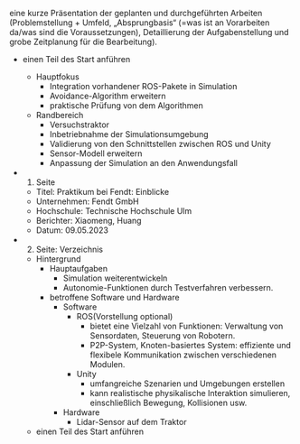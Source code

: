 eine kurze Präsentation der geplanten und durchgeführten Arbeiten (Problemstellung + Umfeld, „Absprungbasis“ (=was ist an Vorarbeiten da/was sind die Voraussetzungen), Detaillierung der Aufgabenstellung und grobe Zeitplanung für die Bearbeitung).


- einen Teil des Start anführen 
	- Hauptfokus 
		- Integration vorhandener ROS-Pakete in Simulation 
		- Avoidance-Algorithm erweitern 
		- praktische Prüfung von dem Algorithmen
	- Randbereich 
		- Versuchstraktor
		- Inbetriebnahme der Simulationsumgebung
		- Validierung von den Schnittstellen zwischen ROS und Unity 
		- Sensor-Modell erweitern 
		- Anpassung der Simulation an den Anwendungsfall 


- 1. Seite 
	- Titel: Praktikum bei Fendt: Einblicke 
	- Unternehmen: Fendt GmbH
	- Hochschule: Technische Hochschule Ulm
	- Berichter: Xiaomeng, Huang
	- Datum: 09.05.2023
- 2. Seite: Verzeichnis 
	- Hintergrund
		- Hauptaufgaben 
			- Simulation weiterentwickeln
			- Autonomie-Funktionen durch Testverfahren verbessern. 
		- betroffene Software und Hardware
			- Software 
				- ROS(Vorstellung optional)
					- bietet eine Vielzahl von Funktionen: Verwaltung von Sensordaten, Steuerung von Robotern. 
					- P2P-System, Knoten-basiertes System: effiziente und flexibele Kommunikation zwischen verschiedenen Modulen.
				- Unity
					- umfangreiche Szenarien und Umgebungen erstellen
					- kann realistische physikalische Interaktion simulieren, einschließlich Bewegung, Kollisionen usw. 
			- Hardware 
				- Lidar-Sensor auf dem Traktor 
	- einen Teil des Start anführen 
